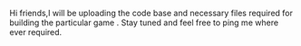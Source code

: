 Hi friends,I will be uploading the code base and necessary files required for building the particular game . Stay tuned and feel free to ping me where ever required.

